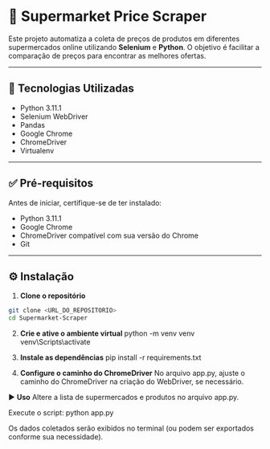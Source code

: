 # 🛒 Supermarket Price Scraper

Este projeto automatiza a coleta de preços de produtos em diferentes supermercados online utilizando **Selenium** e **Python**. O objetivo é facilitar a comparação de preços para encontrar as melhores ofertas.

---

## 🚀 Tecnologias Utilizadas

- Python 3.11.1
- Selenium WebDriver
- Pandas
- Google Chrome
- ChromeDriver
- Virtualenv

---

## ✅ Pré-requisitos

Antes de iniciar, certifique-se de ter instalado:

- Python 3.11.1
- Google Chrome
- ChromeDriver compatível com sua versão do Chrome
- Git

---

## ⚙️ Instalação

1. **Clone o repositório**

```bash
git clone <URL_DO_REPOSITORIO>
cd Supermarket-Scraper
```

2. **Crie e ative o ambiente virtual**
python -m venv venv
venv\Scripts\activate

3. **Instale as dependências**
pip install -r requirements.txt

4. **Configure o caminho do ChromeDriver**
No arquivo app.py, ajuste o caminho do ChromeDriver na criação do WebDriver, se necessário.


▶️ **Uso** 
Altere a lista de supermercados e produtos no arquivo app.py.

Execute o script:
python app.py

Os dados coletados serão exibidos no terminal (ou podem ser exportados conforme sua necessidade).

   

   
